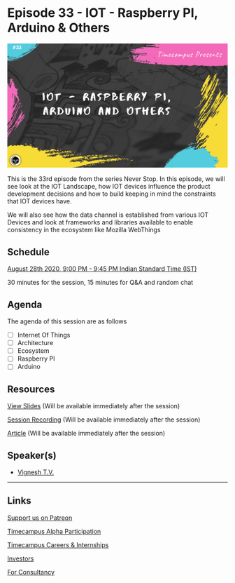 # Episode 33 - IOT - Raspberry PI, Arduino & Others

![](33-IOT.png)

This is the 33rd episode from the series Never Stop. In this episode, we will see look at the IOT Landscape, how IOT devices influence the product development decisions and how to build keeping in mind the constraints that IOT devices have.

We will also see how the data channel is established from various IOT Devices and look at frameworks and libraries available to enable consistency in the ecosystem like Mozilla WebThings

## Schedule

[August 28th 2020, 9:00 PM - 9:45 PM Indian Standard Time (IST)](https://calendar.google.com/event?action=TEMPLATE&tmeid=MDg2Y2wyNmU5OXE2ZGlqYXNncDZnOXJ0Y2ggdGltZWNhbXB1cy5jb21fM2hxNHB0a3MwbGUycm5kMGowMW82MDE0YWdAZw&tmsrc=timecampus.com_3hq4ptks0le2rnd0j01o6014ag%40group.calendar.google.com)

30 minutes for the session, 15 minutes for Q&A and random chat

## Agenda

The agenda of this session are as follows

- [ ] Internet Of Things
- [ ] Architecture
- [ ] Ecosystem
- [ ] Raspberry PI
- [ ] Arduino

## Resources

[View Slides](#) (Will be available immediately after the session)

[Session Recording](#) (Will be available immediately after the session)

[Article](#) (Will be available immediately after the session)

## Speaker(s)

- [Vignesh T.V.](http://tvvignesh.com/)

------------------------------------------

## Links

[Support us on Patreon](https://www.patreon.com/timecampus)

[Timecampus Alpha Participation](https://docs.google.com/forms/d/1-fHizPhuXqDKqFZ2ns7Ttl00mT13DtjsRbHE5KtpxXs/viewform)

[Timecampus Careers & Internships](https://docs.google.com/forms/d/1jHW-I5yjHl49itwoyM5xxYUao0X1fbnnoxJd78fS5u8/viewform)

[Investors](https://docs.google.com/forms/d/13jkHPdvqoMDNsyzpC8-Dbv0lai8bXOvOLIovey7hfUM/viewform)

[For Consultancy](https://docs.google.com/forms/d/e/1FAIpQLSeCb-Pu7Hcnh7oRvleRka2VW8EVZ6d8cNEccV7jKVmzhE6ilg/viewform)
